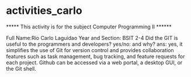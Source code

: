 # activities_carlo

***** This activity is for the subject Computer Programming II ******

Full Name:Rio Carlo Laguidao
Year and Section: BSIT 2-4
Did the GIT is useful to the programmers and developers? yes/no: and why?
ans: yes, it simplifies the use of Git for version control and provides collaboration features such as task management, bug tracking, and feature requests for each project. Github can be accessed via a web portal, a desktop GUI, or the Git shell.
